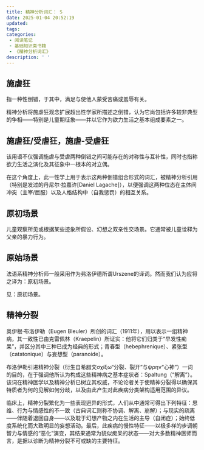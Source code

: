 ```yaml
---
title: 精神分析词汇： S
date: 2025-01-04 20:52:19
updated:
tags:
categories:
 - 阅读笔记
 - 基础知识类书籍
 - 《精神分析词汇》
description: ' '
---
```

## 施虐狂

指一种性倒错，于其中，满足与使他人蒙受苦痛或羞辱有关。

精神分析将施虐狂观念扩展超出性学家所描述之倒错，认为它尚包括许多较非典型的争相——特别是儿童期征象——并以它作为欲力生活之基本组成要素之一。

## 施虐狂/受虐狂，施虐-受虐狂

该用语不仅强调施虐与受虐两种倒错之间可能存在的对称性与互补性，同时也指称欲力生活之演化及其征象中一根本的对立偶。

在这个角度上，此一性学上用于表示这两种倒错组合形式的词汇，被精神分析引用（特别是发过的丹尼尔·拉嘉许[Daniel Lagache]），以便强调这两种位态在主体间冲突（主宰/屈服）以及人格结构中（自我惩罚）的相互关系。

## 原初场景

儿童观察所见或根据某些迹象所假设、幻想之双亲性交场景。它通常被儿童诠释为父亲的暴力行为。

## 原始场景

法语系精神分析师一般采用作为弗洛伊德所谓Urszene的译词。然而我们认为应将之译为：原初场景。

见：原初场景。

## 精神分裂

奥伊根·布洛伊勒（Eugen Bleuler）所创的词汇（1911年），用以表示一组精神病，其一致性已由克雷佩林（Kraepelin）所证实：他将它们归类于“早发性痴呆”，并区分其中三种已成为经典的形式；青春型（hebephrenique）、紧张型（catatonique）与妄想型（paranoide）。

布洛伊勒引进精神分裂（衍生自希腊文σχíξω“分裂、裂开”与ψρην“心神”）一词的目的，在于强调他所认为构成这些精神病之基本症状者：Spaltung（“解离”）。该词在精神医学以及精神分析已树立其权威，不论论者关于使精神分裂得以确保其特质者为何的见解如何分歧，以及由此产生对此疾病分类架构适用范围的异议。

临床上，精神分裂繁化为一些表现迥异的形式，人们从中通常可得出下列特征：思维、行为与情感性的不一致（古典词汇则称不协调、解离、崩解）；与现实的疏离——伴随着退回自身——以及耽于幻想产物之内在生活的主导（自闭症）；始终低度系统化而大致明显的妄想活动。最后，此疾病的慢性特征——以极多样的步调朝智力与情感的“恶化”演变，其结果通常为貌似痴呆的状态——对大多数精神医师而言，是据以诊断为精神分裂不可或缺的主要特征。